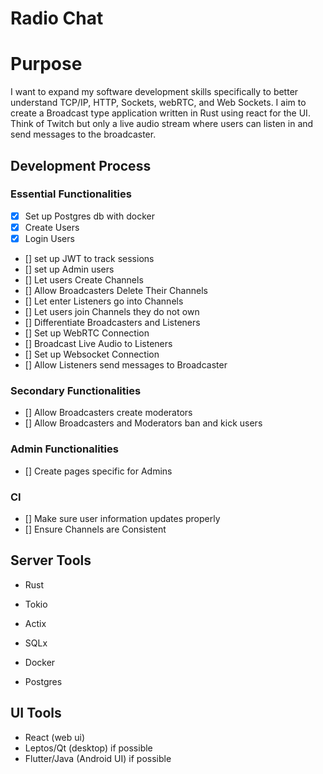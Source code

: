 # Radio Chat

# Purpose
I want to expand my software development skills specifically to better understand TCP/IP, HTTP, Sockets, webRTC, and Web Sockets. I aim to create a Broadcast type application written in Rust using react for the UI. Think of Twitch but only a live audio stream where users can listen in and send messages to the broadcaster.


## Development Process
### Essential Functionalities 
- [x] Set up Postgres db with docker
- [x] Create Users
- [x] Login Users
- [] set up JWT to track sessions
- [] set up Admin users
- [] Let users Create Channels
- [] Allow Broadcasters Delete Their Channels
- [] Let enter Listeners go into Channels
- [] Let users join Channels they do not own
- [] Differentiate Broadcasters and Listeners
- [] Set up WebRTC Connection
- [] Broadcast Live Audio to Listeners
- [] Set up Websocket Connection
- [] Allow Listeners send messages to Broadcaster

### Secondary Functionalities
- [] Allow Broadcasters create moderators
- [] Allow Broadcasters and Moderators ban and kick users

### Admin Functionalities
- [] Create pages specific for Admins

### CI
- [] Make sure user information updates properly
- [] Ensure Channels are Consistent



## Server Tools
- Rust
- Tokio
- Actix
- SQLx

- Docker
- Postgres

## UI Tools
- React (web ui)
- Leptos/Qt (desktop) if possible
- Flutter/Java (Android UI) if possible



